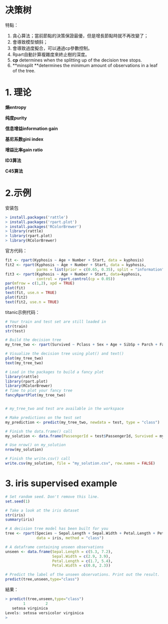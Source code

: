 # 决策树

特點：

1. 貪心算法；當前節點的決策保證最優，但是增長節點時就不再改變了；
2. 會導致模型傾斜；
3. 會導致過度擬合，可以通過cp參數控制。
4. Rpart自動計算複雜度來終止樹的深度。
5. **cp** determines when the splitting up of the decision tree stops.
6. **minsplit **determines the minimum amount of observations in a leaf of the tree.


# 1. 理论

**熵entropy**


**纯度purity**


**信息增益information gain**


**基尼系数gini index**

**增益比率gain ratio**

**ID3算法**

**C45算法**

# 2.示例

安装包
```r
> install.packages('rattle')
> install.packages('rpart.plot')
> install.packages('RColorBrewer')
> library(rattle)
> library(rpart.plot)
> library(RColorBrewer)
```

官方代码：
```r
fit <- rpart(Kyphosis ~ Age + Number + Start, data = kyphosis)
fit2 <- rpart(Kyphosis ~ Age + Number + Start, data = kyphosis,
              parms = list(prior = c(0.65, 0.35), split = "information"))
fit3 <- rpart(Kyphosis ~ Age + Number + Start, data=kyphosis,
              control = rpart.control(cp = 0.05))
par(mfrow = c(1,2), xpd = TRUE)
plot(fit)
text(fit, use.n = TRUE)
plot(fit2)
text(fit2, use.n = TRUE)
```

titanic示例代码：
```r
# Your train and test set are still loaded in
str(train)
str(test)

# Build the decision tree
my_tree_two <- rpart(Survived ~ Pclass + Sex + Age + SibSp + Parch + Fare + Embarked, data = train, method = "class")

# Visualize the decision tree using plot() and text()
plot(my_tree_two)
text(my_tree_two)

# Load in the packages to build a fancy plot
library(rattle)
library(rpart.plot)
library(RColorBrewer)
# Time to plot your fancy tree
fancyRpartPlot(my_tree_two)


# my_tree_two and test are available in the workspace

# Make predictions on the test set
my_prediction <- predict(my_tree_two, newdata = test, type = "class")

# Finish the data.frame() call
my_solution <- data.frame(PassengerId = test$PassengerId, Survived = my_prediction)

# Use nrow() on my_solution
nrow(my_solution)

# Finish the write.csv() call
write.csv(my_solution, file = "my_solution.csv", row.names = FALSE)

```

# 3. iris supervised example

```r
# Set random seed. Don't remove this line.
set.seed(1)

# Take a look at the iris dataset
str(iris)
summary(iris)

# A decision tree model has been built for you
tree <- rpart(Species ~ Sepal.Length + Sepal.Width + Petal.Length + Petal.Width,
              data = iris, method = "class")

# A dataframe containing unseen observations
unseen <- data.frame(Sepal.Length = c(5.3, 7.2),
                     Sepal.Width = c(2.9, 3.9),
                     Petal.Length = c(1.7, 5.4),
                     Petal.Width = c(0.8, 2.3))

# Predict the label of the unseen observations. Print out the result.
predict(tree,unseen,type="class")
```

結果：
```r
> predict(tree,unseen,type="class")
        1         2 
   setosa virginica 
Levels: setosa versicolor virginica
> 
```